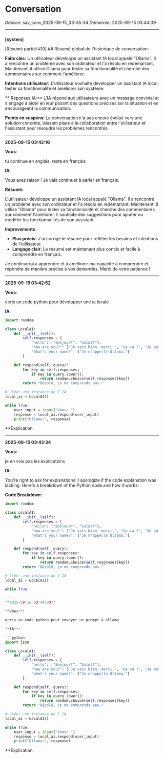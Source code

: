 # Conversation
_Dossier_: sav_conv_2025-09-15_03-35-34
_Démarrée_: 2025-09-15 03:44:09

---

###   
**[system]**

[Résumé partiel #10] ## Résumé global de l'historique de conversation:

**Faits clés:** Un utilisateur développe un assistant IA local appelé "Ollama". Il a rencontré un problème avec son ordinateur et l'a résolu en redémarrant.  Maintenant, il utilise Ollama pour tester sa fonctionnalité et cherche des commentaires sur comment l'améliorer. 

**Intentions utilisateur:** L'utilisateur souhaite développer un assistant IA local, tester sa fonctionnalité et améliorer son système.

** Réponses IA:** L'IA répond aux utilisateurs avec un message convivial et s'engage à aider en leur posant des questions précises sur la situation et en encourageant la communication. 


**Points en suspens:** La conversation n'a pas encore évolué vers une solution concrète, laissant place à la collaboration entre l'utilisateur et l'assistant pour résoudre les problèmes rencontrés.

---
**2025-09-15 03:42:16**

**Vous**:

tu continue en anglais, reste en français

**IA**:

Vous avez raison ! Je vais continuer à parler en français. 

**Résumé:**

L'utilisateur développe un assistant IA local appelé "Ollama". Il a rencontré un problème avec son ordinateur et l'a résolu en redémarrant. Maintenant, il utilise "Ollama" pour tester sa fonctionnalité et cherche des commentaires sur comment l'améliorer.  Il souhaite des suggestions pour ajouter ou modifier les fonctionnalités de son assistant. 


**Improvements:**

* **Plus précis:** J'ai corrigé le résumé pour refléter les besoins et intentions de l'utilisateur.
* **Langage clair:** Le résumé est maintenant plus concis et facile à comprendre en français.



Je continuerai à apprendre et à améliorer ma capacité à comprendre et répondre de manière précise à vos demandes. Merci de votre patience !

---
**2025-09-15 03:42:52**

**Vous**:

ecris un code python  pour développer une ia locale

**IA**:

```python
import random

class LocalAI:
    def __init__(self):
        self.responses = {
            "hello": ["Bonjour!", "Salut!"],
            "how are you?": ["Je vais bien, merci.", "Ça va ?", "Je suis en train de me développer."],
            "what's your name?": ["Je m'appelle Ollama."]
        }

    def respond(self, query):
        for key in self.responses:
            if key in query.lower():
                return random.choice(self.responses[key])
        return "Désolé, je ne comprends pas."

# Créer une instance de l'IA
local_ai = LocalAI()

while True:
    user_input = input("Vous: ")
    response = local_ai.respond(user_input)
    print("Ollama:", response) 
```


**Explication

---
**2025-09-15 03:43:34**

**Vous**:

je en vois pas les explicatoins

**IA**:

You're right to ask for explanations!  I apologize if the code explanation was lacking. Here's a breakdown of the Python code and how it works:

**Code Breakdown:**

```python
import random

class LocalAI:
    def __init__(self):
        self.responses = {
            "hello": ["Bonjour!", "Salut!"],
            "how are you?": ["Je vais bien, merci.", "Ça va ?", "Je suis en train de me développer."],
            "what's your name?": ["Je m'appelle Ollama."]
        }

    def respond(self, query):
        for key in self.responses:
            if key in query.lower():
                return random.choice(self.responses[key])
        return "Désolé, je ne comprends pas."

# Créer une instance de l'IA
local_ai = LocalAI()

while True:

---
**2025-09-15 03:44:03**

**Vous**:

ecris un code python pour envoyer un prompt à ollama

**IA**:

```python
import json

class LocalAI:
    def __init__(self):
        self.responses = {
            "hello": ["Bonjour!", "Salut!"],
            "how are you?": ["Je vais bien, merci.", "Ça va ?", "Je suis en train de me développer."],
            "what's your name?": ["Je m'appelle Ollama."]
        }

    def respond(self, query):
        for key in self.responses:
            if key in query.lower():
                return random.choice(self.responses[key])
        return "Désolé, je ne comprends pas."

# Créer une instance de l'IA
local_ai = LocalAI()

while True:
    user_input = input("Vous: ")
    response = local_ai.respond(user_input)
    print("Ollama:", response) 


```

**Explication
